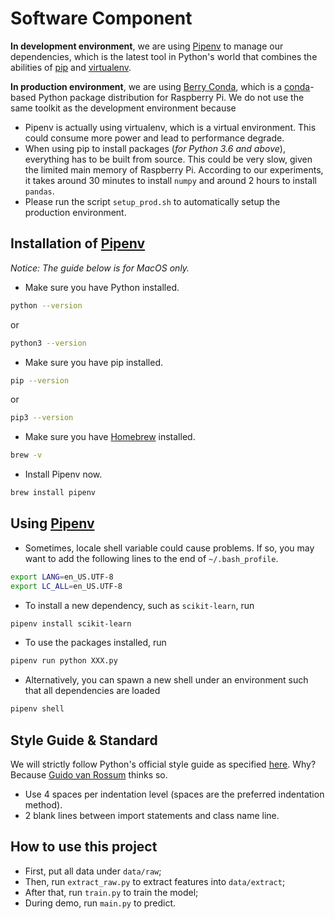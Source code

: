# Software Component

**In development environment**, we are using [Pipenv](https://pipenv.readthedocs.io/) to manage our dependencies, which is the latest tool in Python's world that combines the abilities of [pip](https://pypi.org/project/pip/) and [virtualenv](https://virtualenv.pypa.io/).

**In production environment**, we are using [Berry Conda](https://github.com/jjhelmus/berryconda), which is a [conda](https://conda.io/)-based Python package distribution for Raspberry Pi. We do not use the same toolkit as the development environment because
- Pipenv is actually using virtualenv, which is a virtual environment. This could consume more power and lead to performance degrade.
- When using pip to install packages (_for Python 3.6 and above_), everything has to be built from source. This could be very slow, given the limited main memory of Raspberry Pi. According to our experiments, it takes around 30 minutes to install `numpy` and around 2 hours to install `pandas`.
- Please run the script `setup_prod.sh` to automatically setup the production environment.

## Installation of [Pipenv](https://pipenv.readthedocs.io/)

_Notice: The guide below is for MacOS only._

- Make sure you have Python installed.
```bash
python --version
```
or
```bash
python3 --version
```
- Make sure you have pip installed.
```bash
pip --version
```
or
```bash
pip3 --version
```
- Make sure you have [Homebrew]() installed.
```bash
brew -v
```
- Install Pipenv now.
```bash
brew install pipenv
```

## Using [Pipenv](https://pipenv.readthedocs.io/)

- Sometimes, locale shell variable could cause problems. If so, you may want to add the following lines to the end of `~/.bash_profile`.
```bash
export LANG=en_US.UTF-8
export LC_ALL=en_US.UTF-8
```
- To install a new dependency, such as `scikit-learn`, run
```bash
pipenv install scikit-learn
```
- To use the packages installed, run
```bash
pipenv run python XXX.py
```
- Alternatively, you can spawn a new shell under an environment such that all dependencies are loaded
```bash
pipenv shell
```

## Style Guide & Standard

We will strictly follow Python's official style guide as specified [here](https://www.python.org/dev/peps/pep-0008/). Why? Because [Guido van Rossum](https://en.wikipedia.org/wiki/Guido_van_Rossum) thinks so.

- Use 4 spaces per indentation level (spaces are the preferred indentation method).
- 2 blank lines between import statements and class name line.

## How to use this project

- First, put all data under `data/raw`;
- Then, run `extract_raw.py` to extract features into `data/extract`;
- After that, run `train.py` to train the model;
- During demo, run `main.py` to predict.
